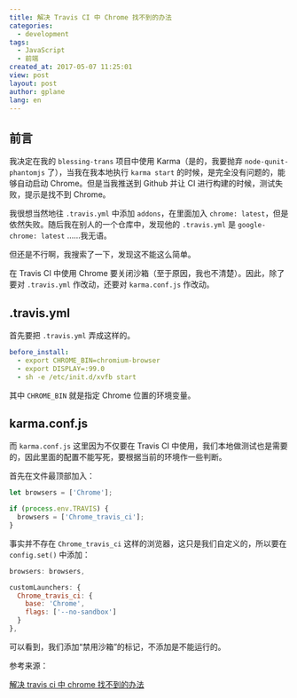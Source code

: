```yaml
---
title: 解决 Travis CI 中 Chrome 找不到的办法
categories:
  - development
tags:
  - JavaScript
  - 前端
created_at: 2017-05-07 11:25:01
view: post
layout: post
author: gplane
lang: en
---
```


## 前言

我决定在我的 `blessing-trans` 项目中使用 Karma（是的，我要抛弃 `node-qunit-phantomjs` 了），当我在我本地执行 `karma start` 的时候，是完全没有问题的，能够自动启动 Chrome。但是当我推送到 Github 并让 CI 进行构建的时候，测试失败，提示是找不到 Chrome。

我很想当然地往 `.travis.yml` 中添加 `addons`，在里面加入 `chrome: latest`，但是依然失败。随后我在别人的一个仓库中，发现他的 `.travis.yml` 是 `google-chrome: latest` ……我无语。

但还是不行啊，我搜索了一下，发现这不能这么简单。

在 Travis CI 中使用 Chrome 要关闭沙箱（至于原因，我也不清楚）。因此，除了要对 `.travis.yml` 作改动，还要对 `karma.conf.js` 作改动。

## .travis.yml

首先要把 `.travis.yml` 弄成这样的。

```yaml
before_install:
  - export CHROME_BIN=chromium-browser
  - export DISPLAY=:99.0
  - sh -e /etc/init.d/xvfb start
```

其中 `CHROME_BIN` 就是指定 Chrome 位置的环境变量。

## karma.conf.js

而 `karma.conf.js` 这里因为不仅要在 Travis CI 中使用，我们本地做测试也是需要的，因此里面的配置不能写死，要根据当前的环境作一些判断。

首先在文件最顶部加入：

```javascript
let browsers = ['Chrome'];

if (process.env.TRAVIS) {
  browsers = ['Chrome_travis_ci'];
}
```

事实并不存在 `Chrome_travis_ci` 这样的浏览器，这只是我们自定义的，所以要在 `config.set()` 中添加：

```javascript
browsers: browsers,

customLaunchers: {
  Chrome_travis_ci: {
    base: 'Chrome',
    flags: ['--no-sandbox']
  }
},
```

可以看到，我们添加“禁用沙箱”的标记，不添加是不能运行的。

参考来源：

[解决 travis ci 中 chrome 找不到的办法](https://juejin.im/entry/58d4abf0b123db3f6b632f3a)
